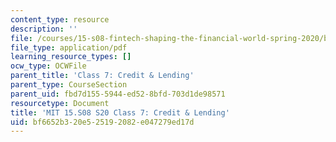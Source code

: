 ```yaml
---
content_type: resource
description: ''
file: /courses/15-s08-fintech-shaping-the-financial-world-spring-2020/bf6652b320e525192082e047279ed17d_MIT15-S08S20_class7.pdf
file_type: application/pdf
learning_resource_types: []
ocw_type: OCWFile
parent_title: 'Class 7: Credit & Lending'
parent_type: CourseSection
parent_uid: fbd7d155-5944-ed52-8bfd-703d1de98571
resourcetype: Document
title: 'MIT 15.S08 S20 Class 7: Credit & Lending'
uid: bf6652b3-20e5-2519-2082-e047279ed17d
---
```

